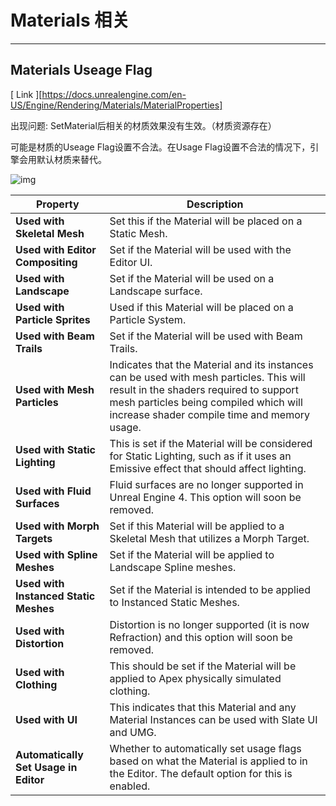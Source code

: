 
# Materials  相关

------

## Materials Useage Flag

[ Link ][https://docs.unrealengine.com/en-US/Engine/Rendering/Materials/MaterialProperties]

出现问题: SetMaterial后相关的材质效果没有生效。（材质资源存在）

可能是材质的Useage Flag设置不合法。在Usage Flag设置不合法的情况下，引擎会用默认材质来替代。

![img](https://docs.unrealengine.com/portals/0/images/Engine/Rendering/Materials/MaterialProperties/UsageFlagProperties.png)

| Property                              | Description                                                  |
| ------------------------------------- | ------------------------------------------------------------ |
| **Used with Skeletal Mesh**           | Set this if the Material will be placed on a Static Mesh.    |
| **Used with Editor Compositing**      | Set if the Material will be used with the Editor UI.         |
| **Used with Landscape**               | Set if the Material will be used on a Landscape surface.     |
| **Used with Particle Sprites**        | Used if this Material will be placed on a Particle System.   |
| **Used with Beam Trails**             | Set if the Material will be used with Beam Trails.           |
| **Used with Mesh Particles**          | Indicates that the Material and its instances can be used with mesh particles. This will result in the shaders required to support mesh particles being compiled which will increase shader compile time and memory usage. |
| **Used with Static Lighting**         | This is set if the Material will be considered for Static Lighting, such as if it uses an Emissive effect that should affect lighting. |
| **Used with Fluid Surfaces**          | Fluid surfaces are no longer supported in Unreal Engine 4. This option will soon be removed. |
| **Used with Morph Targets**           | Set if this Material will be applied to a Skeletal Mesh that utilizes a Morph Target. |
| **Used with Spline Meshes**           | Set if the Material will be applied to Landscape Spline meshes. |
| **Used with Instanced Static Meshes** | Set if the Material is intended to be applied to Instanced Static Meshes. |
| **Used with Distortion**              | Distortion is no longer supported (it is now Refraction) and this option will soon be removed. |
| **Used with Clothing**                | This should be set if the Material will be applied to Apex physically simulated clothing. |
| **Used with UI**                      | This indicates that this Material and any Material Instances can be used with Slate UI and UMG. |
| **Automatically Set Usage in Editor** | Whether to automatically set usage flags based on what the Material is applied to in the Editor. The default option for this is enabled. |



